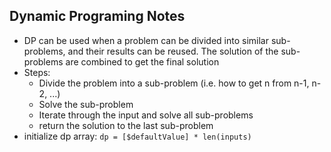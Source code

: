 ## Dynamic Programing Notes

- DP can be used when a problem can be divided into similar sub-problems, and their results can be reused. The solution of the sub-problems are combined to get the final solution
- Steps:
  - Divide the problem into a sub-problem (i.e. how to get n from n-1, n-2, ...)
  - Solve the sub-problem
  - Iterate through the input and solve all sub-problems
  - return the solution to the last sub-problem
- initialize dp array: `dp = [$defaultValue] * len(inputs)`
